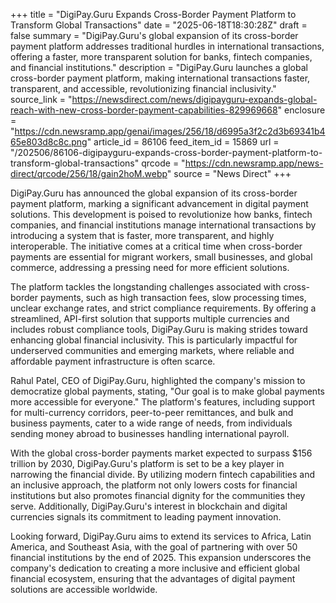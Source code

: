 +++
title = "DigiPay.Guru Expands Cross-Border Payment Platform to Transform Global Transactions"
date = "2025-06-18T18:30:28Z"
draft = false
summary = "DigiPay.Guru's global expansion of its cross-border payment platform addresses traditional hurdles in international transactions, offering a faster, more transparent solution for banks, fintech companies, and financial institutions."
description = "DigiPay.Guru launches a global cross-border payment platform, making international transactions faster, transparent, and accessible, revolutionizing financial inclusivity."
source_link = "https://newsdirect.com/news/digipayguru-expands-global-reach-with-new-cross-border-payment-capabilities-829969668"
enclosure = "https://cdn.newsramp.app/genai/images/256/18/d6995a3f2c2d3b69341b465e803d8c8c.png"
article_id = 86106
feed_item_id = 15869
url = "/202506/86106-digipayguru-expands-cross-border-payment-platform-to-transform-global-transactions"
qrcode = "https://cdn.newsramp.app/news-direct/qrcode/256/18/gain2hoM.webp"
source = "News Direct"
+++

<p>DigiPay.Guru has announced the global expansion of its cross-border payment platform, marking a significant advancement in digital payment solutions. This development is poised to revolutionize how banks, fintech companies, and financial institutions manage international transactions by introducing a system that is faster, more transparent, and highly interoperable. The initiative comes at a critical time when cross-border payments are essential for migrant workers, small businesses, and global commerce, addressing a pressing need for more efficient solutions.</p><p>The platform tackles the longstanding challenges associated with cross-border payments, such as high transaction fees, slow processing times, unclear exchange rates, and strict compliance requirements. By offering a streamlined, API-first solution that supports multiple currencies and includes robust compliance tools, DigiPay.Guru is making strides toward enhancing global financial inclusivity. This is particularly impactful for underserved communities and emerging markets, where reliable and affordable payment infrastructure is often scarce.</p><p>Rahul Patel, CEO of DigiPay.Guru, highlighted the company's mission to democratize global payments, stating, "Our goal is to make global payments more accessible for everyone." The platform's features, including support for multi-currency corridors, peer-to-peer remittances, and bulk and business payments, cater to a wide range of needs, from individuals sending money abroad to businesses handling international payroll.</p><p>With the global cross-border payments market expected to surpass $156 trillion by 2030, DigiPay.Guru's platform is set to be a key player in narrowing the financial divide. By utilizing modern fintech capabilities and an inclusive approach, the platform not only lowers costs for financial institutions but also promotes financial dignity for the communities they serve. Additionally, DigiPay.Guru's interest in blockchain and digital currencies signals its commitment to leading payment innovation.</p><p>Looking forward, DigiPay.Guru aims to extend its services to Africa, Latin America, and Southeast Asia, with the goal of partnering with over 50 financial institutions by the end of 2025. This expansion underscores the company's dedication to creating a more inclusive and efficient global financial ecosystem, ensuring that the advantages of digital payment solutions are accessible worldwide.</p>